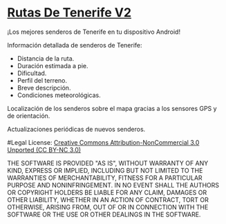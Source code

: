 # [Rutas De Tenerife V2](https://play.google.com/store/apps/details?id=com.rutas.java)

¡Los mejores senderos de Tenerife en tu dispositivo Android!

Información detallada de senderos de Tenerife:
- Distancia de la ruta.
- Duración estimada a pie.
- Dificultad.
- Perfil del terreno.
- Breve descripción.
- Condiciones meteorológicas.

Localización de los senderos sobre el mapa gracias a los sensores GPS y de orientación.

Actualizaciones periódicas de nuevos senderos.



#Legal
License:
[Creative Commons Attribution-NonCommercial 3.0 Unported (CC BY-NC 3.0)](https://creativecommons.org/licenses/by-nc/3.0/)

THE SOFTWARE IS PROVIDED "AS IS", WITHOUT WARRANTY OF ANY KIND, EXPRESS OR IMPLIED, INCLUDING BUT NOT LIMITED TO THE WARRANTIES OF MERCHANTABILITY, FITNESS FOR A PARTICULAR PURPOSE AND NONINFRINGEMENT. IN NO EVENT SHALL THE AUTHORS OR COPYRIGHT HOLDERS BE LIABLE FOR ANY CLAIM, DAMAGES OR OTHER LIABILITY, WHETHER IN AN ACTION OF CONTRACT, TORT OR OTHERWISE, ARISING FROM, OUT OF OR IN CONNECTION WITH THE SOFTWARE OR THE USE OR OTHER DEALINGS IN THE SOFTWARE.
